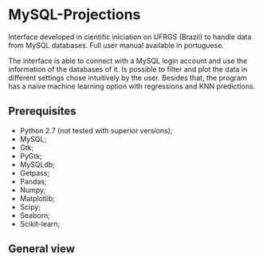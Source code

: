 # MySQL-Projections
Interface developed in cientific iniciation on UFRGS (Brazil) to handle data from MySQL databases. Full user manual available in portuguese.

The interface is able to connect with a MySQL login account and use the information of the databases of it. Is possible to filter and plot the data in different settings chose intuitively by the user. Besides that, the program has a naive machine learning option with regressions and KNN predictions.

## Prerequisites

- Python 2.7 (not tested with superior versions);
- MySQL;
- Gtk;
- PyGtk;
- MySQLdb;
- Getpass;
- Pandas;
- Numpy;
- Matplotlib;
- Scipy;
- Seaborn;
- Scikit-learn;

## General view

